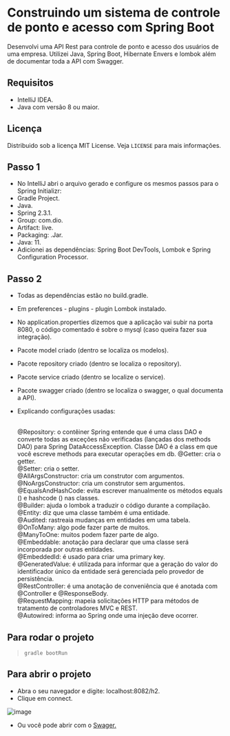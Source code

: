 # Construindo um sistema de controle de ponto e acesso com Spring Boot
Desenvolvi uma API Rest para controle de ponto e acesso dos usuários de uma empresa. Utilizei Java, Spring Boot, Hibernate Envers e lombok além de documentar toda a API com Swagger.

## Requisitos 
- IntelliJ IDEA. 
- Java com versão 8 ou maior.

## Licença
Distribuido sob a licença MIT License. Veja `LICENSE` para mais informações.

## Passo 1 
- No IntelliJ abri o arquivo gerado e configure os mesmos passos para o Spring Initializr: 
- Gradle Project.
- Java.
- Spring 2.3.1.
- Group: com.dio.
- Artifact: live.
- Packaging: .Jar.
- Java: 11.
- Adicionei as dependências: Spring Boot DevTools, Lombok e Spring Configuration Processor.

## Passo 2 
- Todas as dependências estão no build.gradle. <br>
- Em preferences - plugins - plugin Lombok instalado. <br>
- No application.properties dizemos que a aplicação vai subir na porta 8080, o código comentado é sobre o mysql (caso queira fazer sua integração). <br>
- Pacote model criado (dentro se localiza os modelos). <br>
- Pacote repository criado (dentro se localiza o repository). <br>
- Pacote service criado (dentro se localize o service). <br>
- Pacote swagger criado (dentro se localiza o swagger, o qual documenta a API).
- Explicando configurações usadas: <br> <br>

  @Repository: o contêiner Spring entende que é uma class DAO e converte todas as exceções não verificadas (lançadas dos methods DAO) para Spring DataAccessException. Classe DAO é a class em que você escreve methods para executar operações em db.
  @Getter: cria o getter. <br>
  @Setter: cria o setter. <br>
  @AllArgsConstructor: cria um construtor com argumentos. <br>
  @NoArgsConstructor: cria um construtor sem argumentos. <br>
  @EqualsAndHashCode: evita escrever manualmente os métodos equals () e hashcode () nas classes. <br>
  @Builder: ajuda o lombok a traduzir o código durante a compilação. <br>
  @Entity: diz que uma classe também é uma entidade. <br>
  @Audited: rastreaia mudanças em entidades em uma tabela. <br>
  @OnToMany: algo pode fazer parte de muitos. <br>
  @ManyToOne: muitos podem fazer parte de algo. <br>
  @Embeddable: anotação para declarar que uma classe será incorporada por outras entidades. <br>
  @EmbeddedId: é usado para criar uma primary key. <br>
  @GeneratedValue: é utilizada para informar que a geração do valor do identificador único da entidade será gerenciada pelo provedor de persistência. <br>
  @RestController: é uma anotação de conveniência que é anotada com @Controller e @ResponseBody. <br>
  @RequestMapping: mapeia solicitações HTTP para métodos de tratamento de controladores MVC e REST. <br>
  @Autowired: informa ao Spring onde uma injeção deve ocorrer. <br>
  
## Para rodar o projeto
> ```
>gradle bootRun
> ```
## Para abrir o projeto
- Abra o seu navegador e digite: localhost:8082/h2.
- Clique em connect.

![image](https://user-images.githubusercontent.com/72028645/125210423-2897fe00-e276-11eb-8bb5-d963c1d3efa0.png)

- Ou você pode abrir com o <a href="http://localhost:8082/swagger-ui.html">Swager.</a> 
